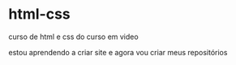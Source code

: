 # html-css
 curso de html e css do curso em video

 estou aprendendo a criar site e agora vou criar meus repositórios
